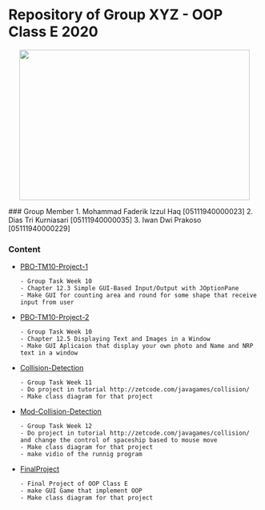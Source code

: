 # Repository of Group XYZ - OOP Class E 2020
<p align="center">
  <img width="460" height="300" src="https://freepngimg.com/thumb/java/85390-java-language-text-programming-logo-programmer.png">
</p>
### Group Member
1. Mohammad Faderik Izzul Haq [05111940000023]
2. Dias Tri Kurniasari [05111940000035]
3. Iwan Dwi Prakoso [05111940000229]

### Content
- <a href="PBO-TM10-Project-1">PBO-TM10-Project-1</a>
  ```
  - Group Task Week 10
  - Chapter 12.3 Simple GUI-Based Input/Output with JOptionPane 
  - Make GUI for counting area and round for some shape that receive input from user
  ```
- <a href="PBO-TM10-Project-2">PBO-TM10-Project-2</a>
  ```
  - Group Task Week 10
  - Chapter 12.5 Displaying Text and Images in a Window
  - Make GUI Aplicaion that display your own photo and Name and NRP text in a window
  ```
- <a href="Collision-Detection">Collision-Detection</a>
  ```
  - Group Task Week 11
  - Do project in tutorial http://zetcode.com/javagames/collision/
  - Make class diagram for that project
  ```
- <a href="Mod-Collision-Detection">Mod-Collision-Detection</a>
  ```
  - Group Task Week 12
  - Do project in tutorial http://zetcode.com/javagames/collision/ and change the control of spaceship based to mouse move
  - Make class diagram for that project
  - make vidio of the runnig program
  ```
- <a href="FinalProject">FinalProject</a>
  ```
  - Final Project of OOP Class E
  - make GUI Game that implement OOP
  - Make class diagram for that project
  ```

